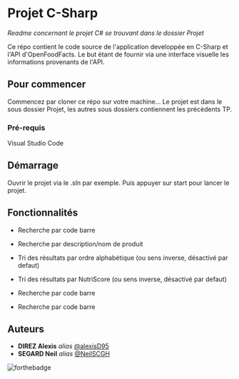 # Projet C-Sharp

_Readme concernant le projet C# se trouvant dans le dossier Projet_

Ce répo contient le code source de l'application developpée en C-Sharp et l'API d'OpenFoodFacts. Le but étant de fournir via une interface visuelle les informations provenants de l'API.

## Pour commencer

Commencez par cloner ce répo sur votre machine...
Le projet est dans le sous dossier Projet, les autres sous dossiers contiennent les précédents TP.

### Pré-requis

Visual Studio Code

## Démarrage

Ouvrir le projet via le .sln par exemple. Puis appuyer sur start pour lancer le projet.

## Fonctionnalités

* Recherche par code barre
* Recherche par description/nom de produit

* Tri des résultats par ordre alphabétique (ou sens inverse, désactivé par defaut)
* Tri des résultats par NutriScore (ou sens inverse, désactivé par defaut)

* Recherche par code barre
* Recherche par code barre


## Auteurs
* **DIREZ Alexis** _alias_ [@alexisD95](https://github.com/alexisD95)
* **SEGARD Neil** _alias_ [@NeilSCGH](https://github.com/NeilSCGH)

![forthebadge](http://forthebadge.com/images/badges/built-with-love.svg)
